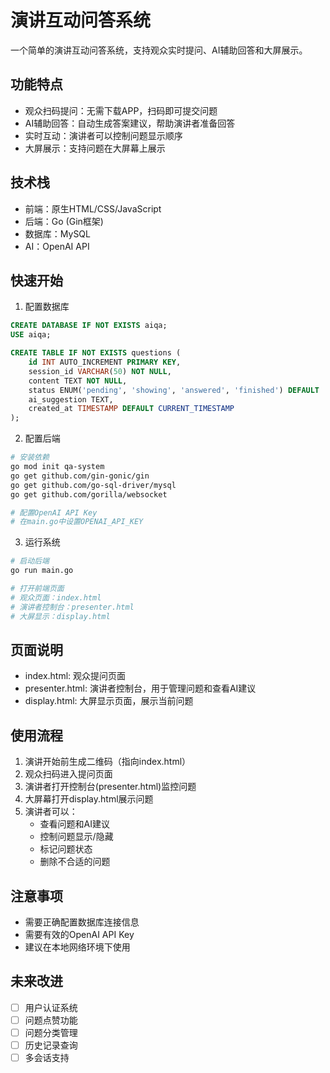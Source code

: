 # 演讲互动问答系统

一个简单的演讲互动问答系统，支持观众实时提问、AI辅助回答和大屏展示。

## 功能特点

- 观众扫码提问：无需下载APP，扫码即可提交问题
- AI辅助回答：自动生成答案建议，帮助演讲者准备回答
- 实时互动：演讲者可以控制问题显示顺序
- 大屏展示：支持问题在大屏幕上展示

## 技术栈

- 前端：原生HTML/CSS/JavaScript
- 后端：Go (Gin框架)
- 数据库：MySQL
- AI：OpenAI API

## 快速开始

1. 配置数据库
```sql
CREATE DATABASE IF NOT EXISTS aiqa;
USE aiqa;

CREATE TABLE IF NOT EXISTS questions (
    id INT AUTO_INCREMENT PRIMARY KEY,
    session_id VARCHAR(50) NOT NULL,
    content TEXT NOT NULL,
    status ENUM('pending', 'showing', 'answered', 'finished') DEFAULT 'pending',
    ai_suggestion TEXT,
    created_at TIMESTAMP DEFAULT CURRENT_TIMESTAMP
);
```

2. 配置后端
```bash
# 安装依赖
go mod init qa-system
go get github.com/gin-gonic/gin
go get github.com/go-sql-driver/mysql
go get github.com/gorilla/websocket

# 配置OpenAI API Key
# 在main.go中设置OPENAI_API_KEY
```

3. 运行系统
```bash
# 启动后端
go run main.go

# 打开前端页面
# 观众页面：index.html
# 演讲者控制台：presenter.html
# 大屏显示：display.html
```

## 页面说明

- index.html: 观众提问页面
- presenter.html: 演讲者控制台，用于管理问题和查看AI建议
- display.html: 大屏显示页面，展示当前问题

## 使用流程

1. 演讲开始前生成二维码（指向index.html）
2. 观众扫码进入提问页面
3. 演讲者打开控制台(presenter.html)监控问题
4. 大屏幕打开display.html展示问题
5. 演讲者可以：
   - 查看问题和AI建议
   - 控制问题显示/隐藏
   - 标记问题状态
   - 删除不合适的问题

## 注意事项

- 需要正确配置数据库连接信息
- 需要有效的OpenAI API Key
- 建议在本地网络环境下使用

## 未来改进

- [ ] 用户认证系统
- [ ] 问题点赞功能
- [ ] 问题分类管理
- [ ] 历史记录查询
- [ ] 多会话支持
